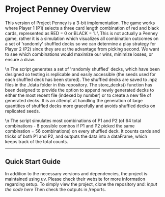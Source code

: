 # **Project Penney Overview**

This version of Project Penney is a 3-bit implementation. The game works where Player 1 (P1) selects a three card length combination of red and black cards, represented as RED = 0 or BLACK = 1. \ This is not actually a Penney game, rather it is a simulation which visualizes all combination outcomes on a set of 'randomly' shuffled decks so we can determine a play strategy for Player 2 (P2) since they are at the advantage from picking second. We want to see which combinations would maximize our wins, minimize losses, or ensure a draw. 

\n The script generates a set of 'randomly shuffled' decks, which have been designed so testing is replicable and easily accessible (the seeds used for each shuffled deck has been stored). The shuffled decks are saved to .npz files in the ./data folder in this repository. The store_decks() function has been designed to provide the option to append newly generated decks to either the most recent file (indexed by number) or to create a new file of generated decks. It is an attempt at handling the generation of large quantities of shuffled decks more gracefully and avoids shuffled decks on replicated seeds.

\n The script simulates most combinations of P1 and P2 (of 64 total combinations - 8 possible combos if P1 and P2 picked the same combination = 56 combinations) on every shuffled deck. It counts cards and tricks of both P1 and P2, and outputs the data into a dataFrame, which keeps track of the total counts.

--- 
## **Quick Start Guide**
In addition to the necessary versions and dependencies, the project is maintained using uv. Please check their website for more information regarding setup. To simply view the project, clone the repository and:
*input the code here*
Then check the outputs in /reports.
